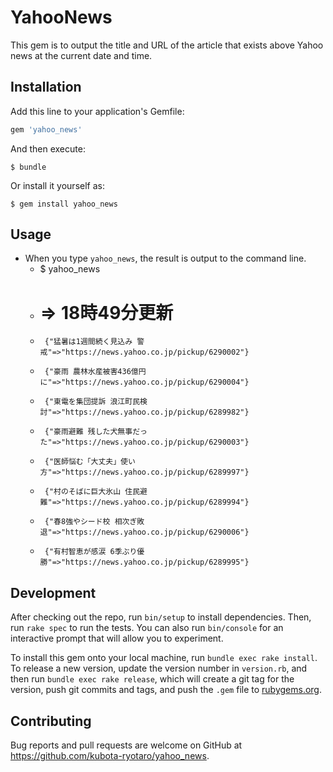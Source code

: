 # YahooNews
This gem is to output the title and URL of the article that exists above Yahoo news at the current date and time.

## Installation

Add this line to your application's Gemfile:

```ruby
gem 'yahoo_news'
```

And then execute:

    $ bundle

Or install it yourself as:

    $ gem install yahoo_news

## Usage
- When you type `yahoo_news`, the result is output to the command line.
  - $ yahoo_news
  - # => 18時49分更新
  -      {"猛暑は1週間続く見込み 警戒"=>"https://news.yahoo.co.jp/pickup/6290002"}
  -      {"豪雨 農林水産被害436億円に"=>"https://news.yahoo.co.jp/pickup/6290004"}
  -      {"東電を集団提訴 浪江町民検討"=>"https://news.yahoo.co.jp/pickup/6289982"}
  -      {"豪雨避難 残した犬無事だった"=>"https://news.yahoo.co.jp/pickup/6290003"}
  -      {"医師悩む「大丈夫」使い方"=>"https://news.yahoo.co.jp/pickup/6289997"}
  -      {"村のそばに巨大氷山 住民避難"=>"https://news.yahoo.co.jp/pickup/6289994"}
  -      {"春8強やシード校 相次ぎ敗退"=>"https://news.yahoo.co.jp/pickup/6290006"}
  -      {"有村智恵が感涙 6季ぶり優勝"=>"https://news.yahoo.co.jp/pickup/6289995"}

## Development
After checking out the repo, run `bin/setup` to install dependencies. Then, run `rake spec` to run the tests. You can also run `bin/console` for an interactive prompt that will allow you to experiment.

To install this gem onto your local machine, run `bundle exec rake install`. To release a new version, update the version number in `version.rb`, and then run `bundle exec rake release`, which will create a git tag for the version, push git commits and tags, and push the `.gem` file to [rubygems.org](https://rubygems.org).

## Contributing

Bug reports and pull requests are welcome on GitHub at https://github.com/kubota-ryotaro/yahoo_news.

